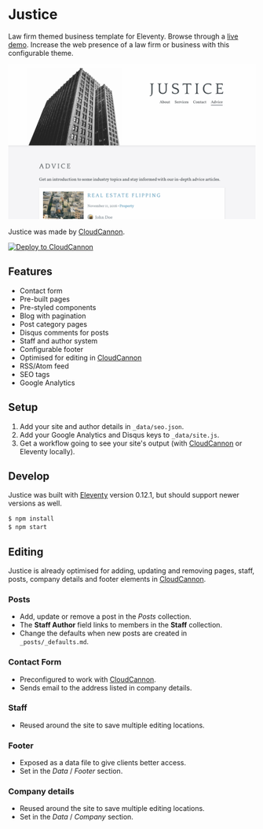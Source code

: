 # Justice

Law firm themed business template for Eleventy. Browse through a
[live demo](https://gentle-hat.cloudvent.net/). Increase the web presence of a law firm or
business with this configurable theme.

![Justice template screenshot](images/_screenshot.png)

Justice was made by [CloudCannon](https://cloudcannon.com/).

[![Deploy to CloudCannon](https://buttons.cloudcannon.com/deploy.svg)](https://app.cloudcannon.com/register#sites/connect/github/CloudCannon/justice-eleventy-template)

## Features

* Contact form
* Pre-built pages
* Pre-styled components
* Blog with pagination
* Post category pages
* Disqus comments for posts
* Staff and author system
* Configurable footer
* Optimised for editing in [CloudCannon](https://cloudcannon.com/)
* RSS/Atom feed
* SEO tags
* Google Analytics

## Setup

1. Add your site and author details in `_data/seo.json`.
2. Add your Google Analytics and Disqus keys to `_data/site.js`.
3. Get a workflow going to see your site's output (with [CloudCannon](https://app.cloudcannon.com/)
or Eleventy locally).

## Develop

Justice was built with [Eleventy](https://www.11ty.dev/) version 0.12.1, but should support newer
versions as well.

~~~bash
$ npm install
$ npm start
~~~

## Editing

Justice is already optimised for adding, updating and removing pages, staff, posts, company details
and footer elements in [CloudCannon](https://app.cloudcannon.com/).

### Posts

* Add, update or remove a post in the *Posts* collection.
* The **Staff Author** field links to members in the **Staff** collection.
* Change the defaults when new posts are created in `_posts/_defaults.md`.

### Contact Form

* Preconfigured to work with [CloudCannon](https://app.cloudcannon.com/).
* Sends email to the address listed in company details.

### Staff

* Reused around the site to save multiple editing locations.

### Footer

* Exposed as a data file to give clients better access.
* Set in the *Data* / *Footer* section.

### Company details

* Reused around the site to save multiple editing locations.
* Set in the *Data* / *Company* section.
